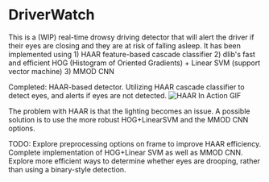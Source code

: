 # DriverWatch
This is a (WIP) real-time drowsy driving detector that will alert the driver if their eyes are closing and they are at risk of falling asleep. It has been implemented using 1) HAAR feature-based cascade classifier 2) dlib's fast and efficient HOG (Histogram of Oriented Gradients) + Linear SVM (support vector machine) 3) MMOD CNN


Completed: HAAR-based detector. Utilizing HAAR cascade classifier to detect eyes, and alerts if eyes are not detected.
![HAAR In Action GIF](gif/HAAR_based_detector.gif)

The problem with HAAR is that the lighting becomes an issue. A possible solution is to use the more robust HOG+LinearSVM and the MMOD CNN options.

TODO: Explore preprocessing options on frame to improve HAAR efficiency. Complete implementation of HOG+Linear SVM as well as MMOD CNN. Explore more efficient ways to determine whether eyes are drooping, rather than using a binary-style detection.
